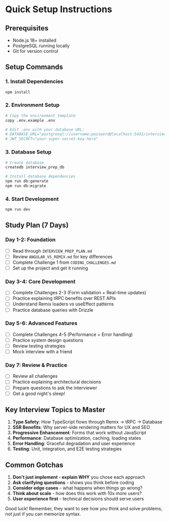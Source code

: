 # Quick Setup Instructions

## Prerequisites
- Node.js 18+ installed
- PostgreSQL running locally
- Git for version control

## Setup Commands

### 1. Install Dependencies
```bash
npm install
```

### 2. Environment Setup
```bash
# Copy the environment template
copy .env.example .env

# Edit .env with your database URL:
# DATABASE_URL="postgresql://username:password@localhost:5432/interview_prep_db"
# JWT_SECRET="your-super-secret-key-here"
```

### 3. Database Setup
```bash
# Create database
createdb interview_prep_db

# Install database dependencies
npm run db:generate
npm run db:migrate
```

### 4. Start Development
```bash
npm run dev
```

## Study Plan (7 Days)

### Day 1-2: Foundation
- [ ] Read through `INTERVIEW_PREP_PLAN.md`
- [ ] Review `ANGULAR_VS_REMIX.md` for key differences
- [ ] Complete Challenge 1 from `CODING_CHALLENGES.md`
- [ ] Set up the project and get it running

### Day 3-4: Core Development
- [ ] Complete Challenges 2-3 (Form validation + Real-time updates)
- [ ] Practice explaining tRPC benefits over REST APIs
- [ ] Understand Remix loaders vs useEffect patterns
- [ ] Practice database queries with Drizzle

### Day 5-6: Advanced Features
- [ ] Complete Challenges 4-5 (Performance + Error handling)
- [ ] Practice system design questions
- [ ] Review testing strategies
- [ ] Mock interview with a friend

### Day 7: Review & Practice
- [ ] Review all challenges
- [ ] Practice explaining architectural decisions
- [ ] Prepare questions to ask the interviewer
- [ ] Get a good night's sleep!

## Key Interview Topics to Master

1. **Type Safety**: How TypeScript flows through Remix → tRPC → Database
2. **SSR Benefits**: Why server-side rendering matters for UX and SEO
3. **Progressive Enhancement**: Forms that work without JavaScript
4. **Performance**: Database optimization, caching, loading states
5. **Error Handling**: Graceful degradation and user experience
6. **Testing**: Unit, integration, and E2E testing strategies

## Common Gotchas

1. **Don't just implement - explain WHY** you chose each approach
2. **Ask clarifying questions** - shows you think before coding
3. **Consider edge cases** - what happens when things go wrong?
4. **Think about scale** - how does this work with 10x more users?
5. **User experience first** - technical decisions should serve users

Good luck! Remember, they want to see how you think and solve problems, not just if you can memorize syntax.